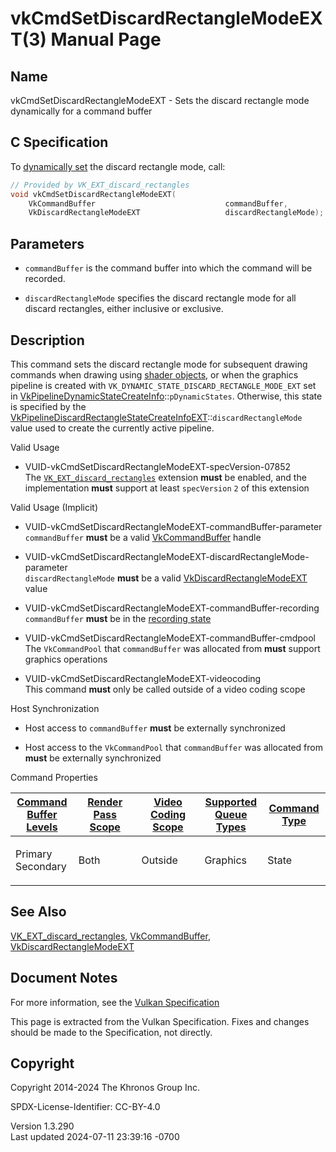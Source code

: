 # vkCmdSetDiscardRectangleModeEXT(3) Manual Page

## Name

vkCmdSetDiscardRectangleModeEXT - Sets the discard rectangle mode
dynamically for a command buffer



## <a href="#_c_specification" class="anchor"></a>C Specification

To <a
href="https://registry.khronos.org/vulkan/specs/1.3-extensions/html/vkspec.html#pipelines-dynamic-state"
target="_blank" rel="noopener">dynamically set</a> the discard rectangle
mode, call:

``` c
// Provided by VK_EXT_discard_rectangles
void vkCmdSetDiscardRectangleModeEXT(
    VkCommandBuffer                             commandBuffer,
    VkDiscardRectangleModeEXT                   discardRectangleMode);
```

## <a href="#_parameters" class="anchor"></a>Parameters

- `commandBuffer` is the command buffer into which the command will be
  recorded.

- `discardRectangleMode` specifies the discard rectangle mode for all
  discard rectangles, either inclusive or exclusive.

## <a href="#_description" class="anchor"></a>Description

This command sets the discard rectangle mode for subsequent drawing
commands when drawing using <a
href="https://registry.khronos.org/vulkan/specs/1.3-extensions/html/vkspec.html#shaders-objects"
target="_blank" rel="noopener">shader objects</a>, or when the graphics
pipeline is created with `VK_DYNAMIC_STATE_DISCARD_RECTANGLE_MODE_EXT`
set in
[VkPipelineDynamicStateCreateInfo](https://registry.khronos.org/vulkan/specs/1.3-extensions/man/html/VkPipelineDynamicStateCreateInfo.html)::`pDynamicStates`.
Otherwise, this state is specified by the
[VkPipelineDiscardRectangleStateCreateInfoEXT](https://registry.khronos.org/vulkan/specs/1.3-extensions/man/html/VkPipelineDiscardRectangleStateCreateInfoEXT.html)::`discardRectangleMode`
value used to create the currently active pipeline.

Valid Usage

- <a href="#VUID-vkCmdSetDiscardRectangleModeEXT-specVersion-07852"
  id="VUID-vkCmdSetDiscardRectangleModeEXT-specVersion-07852"></a>
  VUID-vkCmdSetDiscardRectangleModeEXT-specVersion-07852  
  The [`VK_EXT_discard_rectangles`](https://registry.khronos.org/vulkan/specs/1.3-extensions/man/html/VK_EXT_discard_rectangles.html)
  extension **must** be enabled, and the implementation **must** support
  at least `specVersion` `2` of this extension

Valid Usage (Implicit)

- <a href="#VUID-vkCmdSetDiscardRectangleModeEXT-commandBuffer-parameter"
  id="VUID-vkCmdSetDiscardRectangleModeEXT-commandBuffer-parameter"></a>
  VUID-vkCmdSetDiscardRectangleModeEXT-commandBuffer-parameter  
  `commandBuffer` **must** be a valid
  [VkCommandBuffer](https://registry.khronos.org/vulkan/specs/1.3-extensions/man/html/VkCommandBuffer.html) handle

- <a
  href="#VUID-vkCmdSetDiscardRectangleModeEXT-discardRectangleMode-parameter"
  id="VUID-vkCmdSetDiscardRectangleModeEXT-discardRectangleMode-parameter"></a>
  VUID-vkCmdSetDiscardRectangleModeEXT-discardRectangleMode-parameter  
  `discardRectangleMode` **must** be a valid
  [VkDiscardRectangleModeEXT](https://registry.khronos.org/vulkan/specs/1.3-extensions/man/html/VkDiscardRectangleModeEXT.html) value

- <a href="#VUID-vkCmdSetDiscardRectangleModeEXT-commandBuffer-recording"
  id="VUID-vkCmdSetDiscardRectangleModeEXT-commandBuffer-recording"></a>
  VUID-vkCmdSetDiscardRectangleModeEXT-commandBuffer-recording  
  `commandBuffer` **must** be in the [recording
  state](#commandbuffers-lifecycle)

- <a href="#VUID-vkCmdSetDiscardRectangleModeEXT-commandBuffer-cmdpool"
  id="VUID-vkCmdSetDiscardRectangleModeEXT-commandBuffer-cmdpool"></a>
  VUID-vkCmdSetDiscardRectangleModeEXT-commandBuffer-cmdpool  
  The `VkCommandPool` that `commandBuffer` was allocated from **must**
  support graphics operations

- <a href="#VUID-vkCmdSetDiscardRectangleModeEXT-videocoding"
  id="VUID-vkCmdSetDiscardRectangleModeEXT-videocoding"></a>
  VUID-vkCmdSetDiscardRectangleModeEXT-videocoding  
  This command **must** only be called outside of a video coding scope

Host Synchronization

- Host access to `commandBuffer` **must** be externally synchronized

- Host access to the `VkCommandPool` that `commandBuffer` was allocated
  from **must** be externally synchronized

Command Properties

<table class="tableblock frame-all grid-all stretch">
<colgroup>
<col style="width: 20%" />
<col style="width: 20%" />
<col style="width: 20%" />
<col style="width: 20%" />
<col style="width: 20%" />
</colgroup>
<thead>
<tr>
<th class="tableblock halign-left valign-top"><a
href="#VkCommandBufferLevel">Command Buffer Levels</a></th>
<th class="tableblock halign-left valign-top"><a
href="#vkCmdBeginRenderPass">Render Pass Scope</a></th>
<th class="tableblock halign-left valign-top"><a
href="#vkCmdBeginVideoCodingKHR">Video Coding Scope</a></th>
<th class="tableblock halign-left valign-top"><a
href="#VkQueueFlagBits">Supported Queue Types</a></th>
<th class="tableblock halign-left valign-top"><a
href="#fundamentals-queueoperation-command-types">Command Type</a></th>
</tr>
</thead>
<tbody>
<tr>
<td class="tableblock halign-left valign-top"><p>Primary<br />
Secondary</p></td>
<td class="tableblock halign-left valign-top"><p>Both</p></td>
<td class="tableblock halign-left valign-top"><p>Outside</p></td>
<td class="tableblock halign-left valign-top"><p>Graphics</p></td>
<td class="tableblock halign-left valign-top"><p>State</p></td>
</tr>
</tbody>
</table>

## <a href="#_see_also" class="anchor"></a>See Also

[VK_EXT_discard_rectangles](https://registry.khronos.org/vulkan/specs/1.3-extensions/man/html/VK_EXT_discard_rectangles.html),
[VkCommandBuffer](https://registry.khronos.org/vulkan/specs/1.3-extensions/man/html/VkCommandBuffer.html),
[VkDiscardRectangleModeEXT](https://registry.khronos.org/vulkan/specs/1.3-extensions/man/html/VkDiscardRectangleModeEXT.html)

## <a href="#_document_notes" class="anchor"></a>Document Notes

For more information, see the <a
href="https://registry.khronos.org/vulkan/specs/1.3-extensions/html/vkspec.html#vkCmdSetDiscardRectangleModeEXT"
target="_blank" rel="noopener">Vulkan Specification</a>

This page is extracted from the Vulkan Specification. Fixes and changes
should be made to the Specification, not directly.

## <a href="#_copyright" class="anchor"></a>Copyright

Copyright 2014-2024 The Khronos Group Inc.

SPDX-License-Identifier: CC-BY-4.0

Version 1.3.290  
Last updated 2024-07-11 23:39:16 -0700
